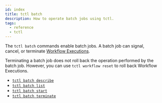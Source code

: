 ```yaml
---
id: index
title: tctl batch
description: How to operate batch jobs using tctl.
tags:
  - reference
  - tctl
---
```


The `tctl batch` commands enable batch jobs. A batch job can signal, cancel, or terminate [Workflow Executions](/docs/content/what-is-a-workflow-execution).

Terminating a batch job does not roll back the operation performed by the batch job. However, you can use `tctl workflow reset` to roll back Workflow Executions.

- [`tctl batch describe`](/docs/reference/tctl/batch/describe)
- [`tctl batch list`](/docs/reference/tctl/batch/list)
- [`tctl batch start`](/docs/reference/tctl/batch/start)
- [`tctl batch terminate`](/docs/reference/tctl/batch/terminate)

